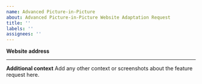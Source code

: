 ```yaml
---
name: Advanced Picture-in-Picture
about: Advanced Picture-in-Picture Website Adaptation Request
title: ''
labels: ''
assignees: ''
---
```


**Website address**


----

**Additional context**
Add any other context or screenshots about the feature request here.


